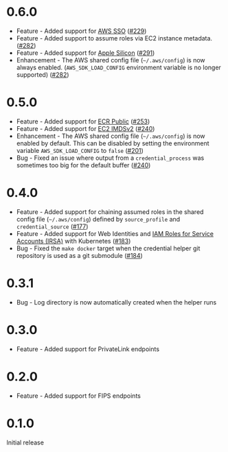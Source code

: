 # 0.6.0

* Feature - Added support for [AWS SSO](https://aws.amazon.com/single-sign-on/) ([#229](https://github.com/awslabs/amazon-ecr-credential-helper/issues/229))
* Feature - Added support to assume roles via EC2 instance metadata. ([#282](https://github.com/awslabs/amazon-ecr-credential-helper/issues/282))
* Feature - Added support for [Apple Silicon](https://go.dev/doc/go1.16#darwin) ([#291](https://github.com/awslabs/amazon-ecr-credential-helper/pull/291))
* Enhancement - The AWS shared config file (`~/.aws/config`) is now always enabled. (`AWS_SDK_LOAD_CONFIG` environment variable is no longer supported) ([#282](https://github.com/awslabs/amazon-ecr-credential-helper/issues/282))

# 0.5.0

* Feature - Added support for [ECR Public](https://gallery.ecr.aws) ([#253](https://github.com/awslabs/amazon-ecr-credential-helper/pull/253))
* Feature - Added support for [EC2 IMDSv2](https://docs.aws.amazon.com/AWSEC2/latest/UserGuide/configuring-instance-metadata-service.html) ([#240](https://github.com/awslabs/amazon-ecr-credential-helper/pull/240))
* Enhancement - The AWS shared config file (`~/.aws/config`) is now enabled by default.  This can be disabled by setting the environment variable `AWS_SDK_LOAD_CONFIG` to `false` ([#201](https://github.com/awslabs/amazon-ecr-credential-helper/pull/201))
* Bug - Fixed an issue where output from a `credential_process` was sometimes too big for the default buffer ([#240](https://github.com/awslabs/amazon-ecr-credential-helper/pull/240))

# 0.4.0

* Feature - Added support for chaining assumed roles in the shared config file (`~/.aws/config`) defined by `source_profile` and `credential_source` ([#177](https://github.com/awslabs/amazon-ecr-credential-helper/pull/177))
* Feature - Added support for Web Identities and [IAM Roles for Service Accounts (IRSA)](https://docs.aws.amazon.com/eks/latest/userguide/iam-roles-for-service-accounts.html) with Kubernetes ([#183](https://github.com/awslabs/amazon-ecr-credential-helper/pull/183))
* Bug - Fixed the `make docker` target when the credential helper git repository is used as a git submodule ([#184](https://github.com/awslabs/amazon-ecr-credential-helper/issues/184))

# 0.3.1

* Bug - Log directory is now automatically created when the helper runs

# 0.3.0

* Feature - Added support for PrivateLink endpoints

# 0.2.0

* Feature - Added support for FIPS endpoints

# 0.1.0

Initial release


